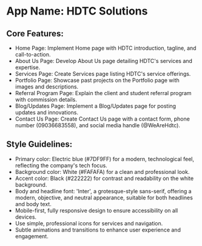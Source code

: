 # **App Name**: HDTC Solutions

## Core Features:

- Home Page: Implement Home page with HDTC introduction, tagline, and call-to-action.
- About Us Page: Develop About Us page detailing HDTC's services and expertise.
- Services Page: Create Services page listing HDTC's service offerings.
- Portfolio Page: Showcase past projects on the Portfolio page with images and descriptions.
- Referral Program Page: Explain the client and student referral program with commission details.
- Blog/Updates Page: Implement a Blog/Updates page for posting updates and innovations.
- Contact Us Page: Create Contact Us page with a contact form, phone number (09036683558), and social media handle (@WeAreHdtc).

## Style Guidelines:

- Primary color: Electric blue (#7DF9FF) for a modern, technological feel, reflecting the company's tech focus.
- Background color: White (#FAFAFA) for a clean and professional look.
- Accent color: Black (#222222) for contrast and readability on the white background.
- Body and headline font: 'Inter', a grotesque-style sans-serif, offering a modern, objective, and neutral appearance, suitable for both headlines and body text.
- Mobile-first, fully responsive design to ensure accessibility on all devices.
- Use simple, professional icons for services and navigation.
- Subtle animations and transitions to enhance user experience and engagement.